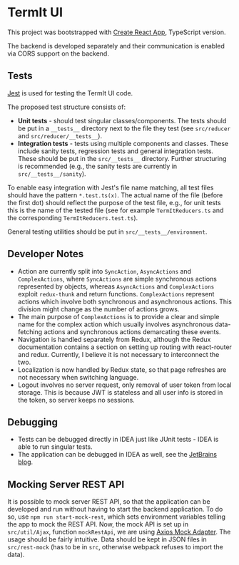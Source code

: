 # TermIt UI

This project was bootstrapped with [Create React App](https://github.com/wmonk/create-react-app-typescript), TypeScript version.

The backend is developed separately and their communication is enabled via CORS support on the backend.


## Tests

[Jest](https://jestjs.io/en/) is used for testing the TermIt UI code.

The proposed test structure consists of:

- **Unit tests** - should test singular classes/components. The tests should be put in a `__tests__` directory
next to the file they test (see `src/reducer` and `src/reducer/__tests__`).
- **Integration tests** - tests using multiple components and classes. These include sanity tests,
regression tests and general integration tests. These should be put in the `src/__tests__` directory. Further structuring
is recommended (e.g., the sanity tests are currently in `src/__tests__/sanity`).

To enable easy integration with Jest's file name matching, all test files should have the pattern `*.test.ts(x)`. The actual
name of the file (before the first dot) should reflect the purpose of the test file, e.g., for unit tests this is the name of the
tested file (see for example `TermItReducers.ts` and the corresponding `TermItReducers.test.ts`).

General testing utilities should be put in `src/__tests__/environment`.

## Developer Notes

- Action are currently split into `SyncAction`, `AsyncActions` and `ComplexActions`, where `SyncActions` are simple synchronous actions represented by objects,
whereas `AsyncActions` and `ComplexActions` exploit `redux-thunk` and return functions. `ComplexActions` represent actions which involve both synchronous and
asynchronous actions. This division might change as the number of actions grows.
- The main purpose of `ComplexActions` is to provide a clear and simple name for the complex action which usually involves asynchronous data-fetching actions and
synchronous actions demarcating these events.
- Navigation is handled separately from Redux, although the Redux documentation contains a section on setting up routing with react-router and redux. Currently, I
believe it is not necessary to interconnect the two.
- Localization is now handled by Redux state, so that page refreshes are not necessary when switching language.
- Logout involves no server request, only removal of user token from local storage. This is because JWT is stateless and all user info is stored in the token,
so server keeps no sessions.


## Debugging

- Tests can be debugged directly in IDEA just like JUnit tests - IDEA is able to run singular tests.
- The application can be debugged in IDEA as well, see the [JetBrains blog](https://blog.jetbrains.com/webstorm/2017/01/debugging-react-apps/).

## Mocking Server REST API
It is possible to mock server REST API, so that the application can be developed and run without having to start the backend application.
To do so, use `npm run start-mock-rest`, which sets environment variables telling the app to mock the REST API. Now, the mock API is set up
in `src/util/Ajax`, function `mockRestApi`, we are using [Axios Mock Adapter](https://github.com/ctimmerm/axios-mock-adapter). The usage should be
fairly intuitive. Data should be kept in JSON files in `src/rest-mock` (has to be in `src`, otherwise webpack refuses to import the data).

